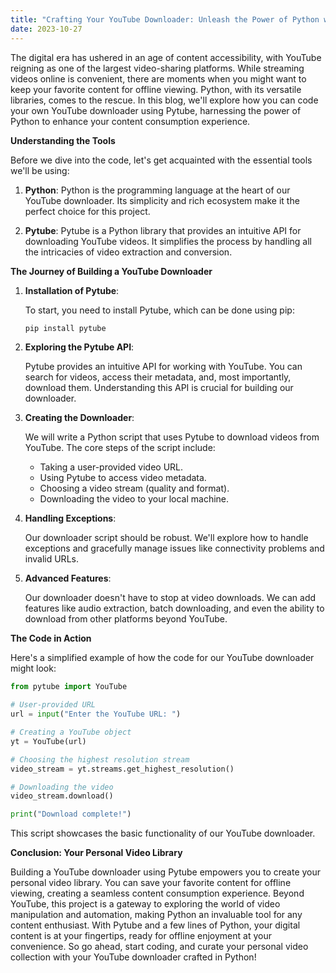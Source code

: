 ```yaml
---
title: "Crafting Your YouTube Downloader: Unleash the Power of Python with Pytube"
date: 2023-10-27
---
```


The digital era has ushered in an age of content accessibility, with YouTube reigning as one of the largest video-sharing platforms. While streaming videos online is convenient, there are moments when you might want to keep your favorite content for offline viewing. Python, with its versatile libraries, comes to the rescue. In this blog, we'll explore how you can code your own YouTube downloader using Pytube, harnessing the power of Python to enhance your content consumption experience.

**Understanding the Tools**

Before we dive into the code, let's get acquainted with the essential tools we'll be using:

1. **Python**: Python is the programming language at the heart of our YouTube downloader. Its simplicity and rich ecosystem make it the perfect choice for this project.

2. **Pytube**: Pytube is a Python library that provides an intuitive API for downloading YouTube videos. It simplifies the process by handling all the intricacies of video extraction and conversion.

**The Journey of Building a YouTube Downloader**

1. **Installation of Pytube**:

   To start, you need to install Pytube, which can be done using pip:

   ```python
   pip install pytube
   ```

2. **Exploring the Pytube API**:

   Pytube provides an intuitive API for working with YouTube. You can search for videos, access their metadata, and, most importantly, download them. Understanding this API is crucial for building our downloader.

3. **Creating the Downloader**:

   We will write a Python script that uses Pytube to download videos from YouTube. The core steps of the script include:

   - Taking a user-provided video URL.
   - Using Pytube to access video metadata.
   - Choosing a video stream (quality and format).
   - Downloading the video to your local machine.

4. **Handling Exceptions**:

   Our downloader script should be robust. We'll explore how to handle exceptions and gracefully manage issues like connectivity problems and invalid URLs.

5. **Advanced Features**:

   Our downloader doesn't have to stop at video downloads. We can add features like audio extraction, batch downloading, and even the ability to download from other platforms beyond YouTube.

**The Code in Action**

Here's a simplified example of how the code for our YouTube downloader might look:

```python
from pytube import YouTube

# User-provided URL
url = input("Enter the YouTube URL: ")

# Creating a YouTube object
yt = YouTube(url)

# Choosing the highest resolution stream
video_stream = yt.streams.get_highest_resolution()

# Downloading the video
video_stream.download()

print("Download complete!")
```

This script showcases the basic functionality of our YouTube downloader.

**Conclusion: Your Personal Video Library**

Building a YouTube downloader using Pytube empowers you to create your personal video library. You can save your favorite content for offline viewing, creating a seamless content consumption experience. Beyond YouTube, this project is a gateway to exploring the world of video manipulation and automation, making Python an invaluable tool for any content enthusiast. With Pytube and a few lines of Python, your digital content is at your fingertips, ready for offline enjoyment at your convenience. So go ahead, start coding, and curate your personal video collection with your YouTube downloader crafted in Python!